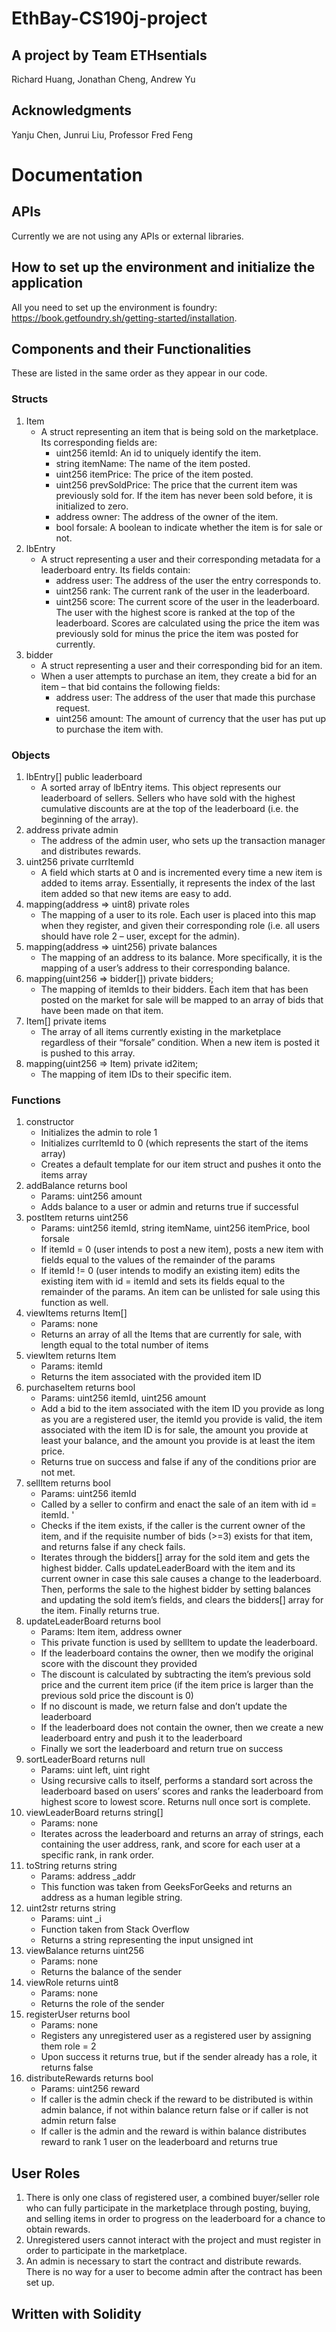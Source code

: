 # EthBay-CS190j-project

## A project by Team ETHsentials
Richard Huang, Jonathan Cheng, Andrew Yu

## Acknowledgments
Yanju Chen, Junrui Liu, Professor Fred Feng

# Documentation

## APIs
Currently we are not using any APIs or external libraries.

## How to set up the environment and initialize the application
All you need to set up the environment is foundry: https://book.getfoundry.sh/getting-started/installation. 

## Components and their Functionalities
These are listed in the same order as they appear in our code.
### Structs
1. Item
    - A struct representing an item that is being sold on the marketplace. Its corresponding fields are:
        - uint256 itemId: An id to uniquely identify the item.
        - string itemName: The name of the item posted.
        - uint256 itemPrice: The price of the item posted.
        - uint256 prevSoldPrice: The price that the current item was previously sold for. If the item has never been sold before, it is initialized to zero.
        - address owner: The address of the owner of the item.
        - bool forsale: A boolean to indicate whether the item is for sale or not.
2. lbEntry
    - A struct representing a user and their corresponding metadata for a leaderboard entry. Its fields contain:
        - address user: The address of the user the entry corresponds to.
        - uint256 rank: The current rank of the user in the leaderboard.
        - uint256 score: The current score of the user in the leaderboard. The user with the highest score is ranked at the top of the leaderboard. Scores are calculated using the price the item was previously sold for minus the price the item was posted for currently.
3. bidder
    - A struct representing a user and their corresponding bid for an item. 
    - When a user attempts to purchase an item, they create a bid for an item – that bid contains the following fields:
        - address user: The address of the user that made this purchase request.
        - uint256 amount: The amount of currency that the user has put up to purchase the item with.
### Objects
1. lbEntry[] public leaderboard
    - A sorted array of lbEntry items. This object represents our leaderboard of sellers. Sellers who have sold with the highest cumulative discounts are at the top of the leaderboard (i.e. the beginning of the array).
2. address private admin
    - The address of the admin user, who sets up the transaction manager and distributes rewards.
3. uint256 private currItemId
    - A field which starts at 0 and is incremented every time a new item is added to items array. Essentially, it represents the index of the last item added so that new items are easy to add.
4. mapping(address => uint8) private roles
    - The mapping of a user to its role. Each user is placed into this map when they register, and given their corresponding role (i.e. all users should have role 2 – user, except for the admin).
5. mapping(address => uint256) private balances
    - The mapping of an address to its balance. More specifically, it is the mapping of a user’s address to their corresponding balance.
6. mapping(uint256 => bidder[]) private bidders;
    - The mapping of itemIds to their bidders. Each item that has been posted on the market for sale will be mapped to an array of bids that have been made on that item.
7. Item[] private items
    - The array of all items currently existing in the marketplace regardless of their “forsale” condition. When a new item is posted it is pushed to this array.
8. mapping(uint256 => Item) private id2item;
    - The mapping of item IDs to their specific item. 

### Functions
1. constructor
    - Initializes the admin to role 1
    - Initializes currItemId to 0 (which represents the start of the items array)
    - Creates a default template for our item struct and pushes it onto the items array
2. addBalance returns bool
    - Params: uint256 amount
    - Adds balance to a user or admin and returns true if successful
3. postItem returns uint256
    - Params: uint256 itemId, string itemName, uint256 itemPrice, bool forsale
    - If itemId = 0 (user intends to post a new item), posts a new item with fields equal to the values of the remainder of the params
    - If itemId != 0 (user intends to modify an existing item) edits the existing item with id = itemId and sets its fields equal to the remainder of the params. An item can be unlisted for sale using this function as well.
4. viewItems returns Item[]
    - Params: none
    - Returns an array of all the Items that are currently for sale, with length equal to the total number of items
5. viewItem returns Item
    - Params: itemId
    - Returns the item associated with the provided item ID
6. purchaseItem returns bool
    - Params: uint256 itemId, uint256 amount
    - Add a bid to the item associated with the item ID you provide as long as you are a registered user, the itemId you provide is valid, the item associated with the item ID is for sale, the amount you provide at least your balance, and the amount you provide is at least the item price.
    - Returns true on success and false if any of the conditions prior are not met.
7. sellItem returns bool
    - Params: uint256 itemId
    - Called by a seller to confirm and enact the sale of an item with id = itemId. '
    - Checks if the item exists, if the caller is the current owner of the item, and if the requisite number of bids (>=3) exists for that item, and returns false if any check fails.
    - Iterates through the bidders[] array for the sold item and gets the highest bidder. Calls updateLeaderBoard with the item and its current owner in case this sale causes a change to the leaderboard. Then, performs the sale to the highest bidder by setting balances and updating the sold item’s fields, and clears the bidders[] array for the item. Finally returns true.
8. updateLeaderBoard returns bool
    - Params: Item item, address owner
    - This private function is used by sellItem to update the leaderboard. 
    - If the leaderboard contains the owner, then we modify the original score with the discount they provided
    - The discount is calculated by subtracting the item’s previous sold price and the current item price (if the item price is larger than the previous sold price the discount is 0)
    - If no discount is made, we return false and don’t update the leaderboard
    - If the leaderboard does not contain the owner, then we create a new leaderboard entry and push it to the leaderboard
    - Finally we sort the leaderboard and return true on success
9. sortLeaderBoard returns null
    - Params: uint left, uint right
    - Using recursive calls to itself, performs a standard sort across the leaderboard based on users’ scores and ranks the leaderboard from highest score to lowest score. Returns null once sort is complete. 
10. viewLeaderBoard returns string[]
    - Params: none
    - Iterates across the leaderboard and returns an array of strings, each containing the user address, rank, and score for each user at a specific rank, in rank order.
11. toString returns string
    - Params: address _addr
    - This function was taken from GeeksForGeeks and returns an address as a human legible string.
12. uint2str returns string 
    - Params: uint _i
    - Function taken from Stack Overflow 
    - Returns a string representing the input unsigned int
13. viewBalance returns uint256
    - Params: none
    - Returns the balance of the sender
14. viewRole returns uint8
    - Params: none
    - Returns the role of the sender
15. registerUser returns bool
    - Params: none
    - Registers any unregistered user as a registered user by assigning them role = 2
    - Upon success it returns true, but if the sender already has a role, it returns false
16. distributeRewards returns bool
    - Params: uint256 reward
    - If caller is the admin check if the reward to be distributed is within admin balance, if not within balance return false or if caller is not admin return false
    - If caller is the admin and the reward is within balance distributes reward to rank 1 user on the leaderboard and returns true

## User Roles
1. There is only one class of registered user, a combined buyer/seller role who can fully participate in the marketplace through posting, buying, and selling items in order to progress on the leaderboard for a chance to obtain rewards. 
2. Unregistered users cannot interact with the project and must register in order to participate in the marketplace.
3. An admin is necessary to start the contract and distribute rewards. There is no way for a user to become admin after the contract has been set up.

## Written with Solidity
